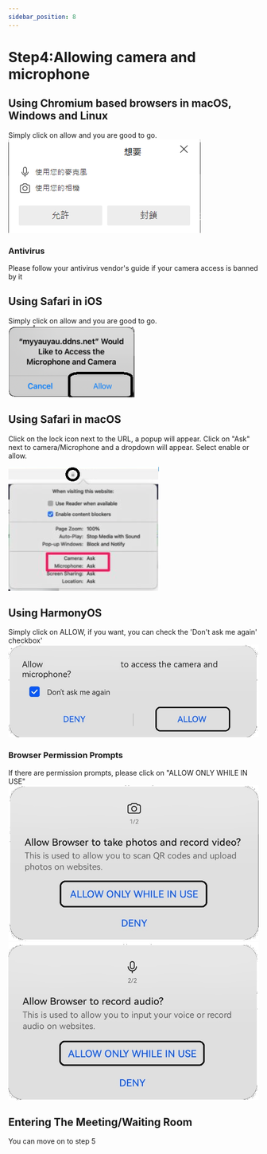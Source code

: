 ```yaml
---
sidebar_position: 8
---
```


# Step4:Allowing camera and microphone
## Using Chromium based browsers in macOS, Windows and Linux
Simply click on allow and you are good to go.
![](./img/edg_perm.png)

### Antivirus
Please follow your antivirus vendor's guide if your camera access is banned by it
## Using Safari in iOS
Simply click on allow and you are good to go.
![](./img/aceeptssls4.png)
## Using Safari in macOS
Click on the lock icon next to the URL, a popup will appear. Click on "Ask" next to camera/Microphone and a dropdown will appear. Select enable or allow.


![](./img/maccam.png)
## Using HarmonyOS
Simply click on ALLOW, if you want, you can check the 'Don't ask me again' checkbox'
![](./img/hm1.jpg)
### Browser Permission Prompts
If there are permission prompts, please click on "ALLOW ONLY WHILE IN USE"
![](./img/hm2.jpg)
![](./img/hm3.jpg)

## Entering The Meeting/Waiting Room
You can move on to step 5
